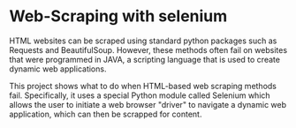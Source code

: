# Web-Scraping with selenium

HTML websites can be scraped using standard python packages such as Requests and BeautifulSoup. However, these methods often fail on websites that were programmed in JAVA, a scripting language that is used to create dynamic web applications.

This project shows what to do when HTML-based web scraping methods fail. Specifically, it uses a special Python module called Selenium which allows the user to initiate a web browser "driver" to navigate a dynamic web application, which can then be scrapped for content.
